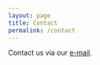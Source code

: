 ```yaml
---
layout: page
title: Contact
permalink: /contact
---
```


Contact us via our [e-mail](laughing_thrushes@gmail.com). 